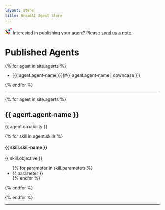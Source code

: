 ```yaml
---
layout: store
title: BroadAI Agent Store
---
```


<img src="./assets/images/icon-rocket.png" style="height:1.5em;padding:0;margin:0;"> Interested in publishing your agent? Please [send us a note](mailto:broad.agents.ai@gmail.com?subject=Re%20publishing%20our%20BroadAI%20Agent).

# Published Agents

{% for agent in site.agents %}

- [{{ agent.agent-name }}](#{{ agent.agent-name | downcase }})

{% endfor %}

---

{% for agent in site.agents %}

<div class="container">
  <div class="card" id="{{ agent.agent-name | downcase }}">
    <h2>{{ agent.agent-name }}</h2>
    <p>{{ agent.capability }}</p>
    <div>
      {% for skill in agent.skills %}
        <div class="sub-category">
          <h4>{{ skill.skill-name }}</h4>
          <p>{{ skill.objective }}</p>
          <ul>
            {% for parameter in skill.parameters %}
              <li>{{ parameter }}</li>
            {% endfor %}
          </ul>
        </div>
      {% endfor %}
    </div>
  </div>
</div>

<!-- <div style="margin-top:20px; margin-bottom:40px; padding:1.25em 1em 1.25em 1em; font-weight:400; box-shadow:0 4px 8px 0 #999;">

  <h2 id="{{ agent.agent-name | downcase }}">Agent: {{ agent.agent-name }}</h2>
  <p>{{ agent.capability }}. See usage below for detailed information about package name and agent configuration.</p>
  
  <h4>Skills:</h4>
  <table>
  <tr>
    <th>Skill</th> <th>Objective</th> <th>Parameters</th>
  </tr>
  {% for skill in agent.skills %}
  <tr>
    <td><strong>{{ skill.skill-name }}</strong></td> 
    <td>{{ skill.objective }}</td> 
    <td>
    {% for parameter in skill.parameters %} {{ parameter }} {% endfor %}
    </td>
  </tr>
  {% endfor %}
  </table>
  
  <h4>Usage:</h4>
  <pre><code class="language-javascript">
  // import
  const {{ agent.agent-name | downcase }} = require('broadai-agents/{{ agent.package-name }}');

  // integrate with BroadAI MAS
  const ai = new BroadAI([ {{ agent.agent-name | downcase }}.agent, /* other agents */], /* BroadAIConfiguration */);

  // register
  {{ agent.agent-name | downcase }}.register(ai.config, {{ agent.agent-config }});
  </code></pre>

</div> -->

{% endfor %}

---